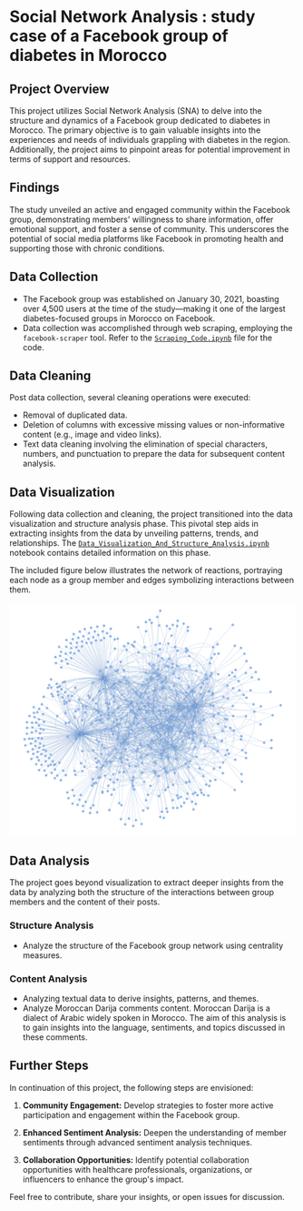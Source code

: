# Social Network Analysis : study case of a Facebook group of diabetes in Morocco

## Project Overview

This project utilizes Social Network Analysis (SNA) to delve into the structure and dynamics of a Facebook group dedicated to diabetes in Morocco. The primary objective is to gain valuable insights into the experiences and needs of individuals grappling with diabetes in the region. Additionally, the project aims to pinpoint areas for potential improvement in terms of support and resources.

## Findings

The study unveiled an active and engaged community within the Facebook group, demonstrating members' willingness to share information, offer emotional support, and foster a sense of community. This underscores the potential of social media platforms like Facebook in promoting health and supporting those with chronic conditions.

## Data Collection

- The Facebook group was established on January 30, 2021, boasting over 4,500 users at the time of the study—making it one of the largest diabetes-focused groups in Morocco on Facebook.
- Data collection was accomplished through web scraping, employing the `facebook-scraper` tool. Refer to the [`Scraping_Code.ipynb`](Scraping_Code.ipynb) file for the code.

## Data Cleaning

Post data collection, several cleaning operations were executed:

- Removal of duplicated data.
- Deletion of columns with excessive missing values or non-informative content (e.g., image and video links).
- Text data cleaning involving the elimination of special characters, numbers, and punctuation to prepare the data for subsequent content analysis.

## Data Visualization

Following data collection and cleaning, the project transitioned into the data visualization and structure analysis phase. This pivotal step aids in extracting insights from the data by unveiling patterns, trends, and relationships. The [`Data_Visualization_And_Structure_Analysis.ipynb`](Data_Visualization_And_Structure_Analysis.ipynb) notebook contains detailed information on this phase.

The included figure below illustrates the network of reactions, portraying each node as a group member and edges symbolizing interactions between them.

![Network Graph of User Reactions](fig/NetworkGraphOfUserReactions.png)
## Data Analysis

The project goes beyond visualization to extract deeper insights from the data by analyzing both the structure of the interactions between group members and the content of their posts.

### Structure Analysis

- Analyze the structure of the Facebook group network using centrality measures.

### Content Analysis

- Analyzing textual data to derive insights, patterns, and themes.
- Analyze Moroccan Darija comments content. Moroccan Darija is a dialect of Arabic widely spoken in Morocco. The aim of this analysis is to gain insights into the language, sentiments, and topics discussed in these comments.

## Further Steps

In continuation of this project, the following steps are envisioned:

1. **Community Engagement:** Develop strategies to foster more active participation and engagement within the Facebook group.

2. **Enhanced Sentiment Analysis:** Deepen the understanding of member sentiments through advanced sentiment analysis techniques.

3. **Collaboration Opportunities:** Identify potential collaboration opportunities with healthcare professionals, organizations, or influencers to enhance the group's impact.

Feel free to contribute, share your insights, or open issues for discussion.

